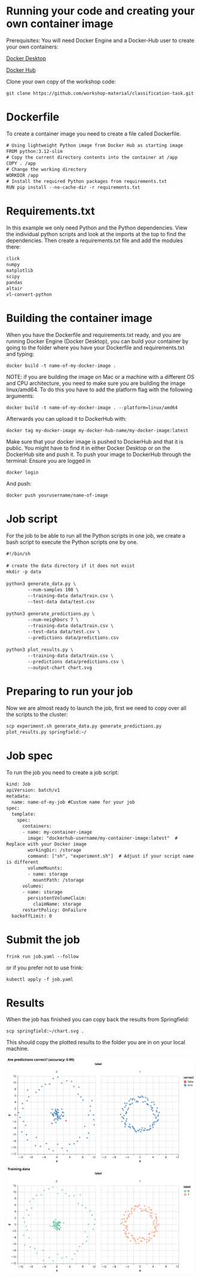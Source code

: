 # Running your code and creating your own container image

Prerequisites:
You will need Docker Engine and a Docker-Hub user to create your own containers:

[Docker Desktop](https://www.docker.com/products/docker-desktop/)

[Docker Hub](https://hub.docker.com/)

Clone your own copy of the workshop code:
```
git clone https://github.com/workshop-material/classification-task.git
```

# Dockerfile

To create a container image you need to create a file called Dockerfile.
```
# Using lightweight Python image from Docker Hub as starting image
FROM python:3.12-slim
# Copy the current directory contents into the container at /app
COPY . /app
# Change the working directory
WORKDIR /app
# Install the required Python packages from requirements.txt
RUN pip install --no-cache-dir -r requirements.txt
```


# Requirements.txt
In this example we only need Python and the Python dependencies. View the individual python scripts and look at the imports at the top to find the dependencies.
Then create a requirements.txt file and add the modules there:

```
click
numpy
matplotlib
scipy
pandas
altair
vl-convert-python
```
# Building the container image

When you have the Dockerfile and requirements.txt ready, and you are running Docker Engine (Docker Desktop), you can build your container by going to the folder where you have your Dockerfile and requirements.txt and typing:
```
docker build -t name-of-my-docker-image .

```
NOTE: if you are building the image on Mac or a machine with a different OS and CPU architecture, you need to make sure you are building the image linux/amd64.
To do this you have to add the platform flag with the following arguments:

```
docker build -t name-of-my-docker-image . --platform=linux/amd64
```

Afterwards you can upload it to DockerHub with:
```
docker tag my-docker-image my-docker-hub-name/my-docker-image:latest
```
Make sure that your docker image is pushed to DockerHub and that it is public. You might have to find it in either Docker Desktop or on the DockerHub site and push it.
To push your image to DockerHub through the terminal:
Ensure you are logged in
```
docker login
```
And push:
```
docker push yourusername/name-of-image
```

# Job script
For the job to be able to run all the Python scripts in one job, we create a bash script to execute the Python scripts one by one.
```
#!/bin/sh

# create the data directory if it does not exist
mkdir -p data

python3 generate_data.py \
        --num-samples 100 \
        --training-data data/train.csv \
        --test-data data/test.csv

python3 generate_predictions.py \
        --num-neighbors 7 \
        --training-data data/train.csv \
        --test-data data/test.csv \
        --predictions data/predictions.csv

python3 plot_results.py \
        --training-data data/train.csv \
        --predictions data/predictions.csv \
        --output-chart chart.svg
```
# Preparing to run your job

Now we are almost ready to launch the job, first we need to copy over all the scripts to the cluster:

```
scp experiment.sh generate_data.py generate_predictions.py plot_results.py springfield:~/
```

# Job spec
To run the job you need to create a job script:
```
kind: Job
apiVersion: batch/v1
metadata:
  name: name-of-my-job #Custom name for your job
spec:
  template:
    spec:
      containers:
      - name: my-container-image
        image: "dockerhub-username/my-container-image:latest"  # Replace with your Docker image
        workingDir: /storage
        command: ["sh", "experiment.sh"]  # Adjust if your script name is different
        volumeMounts:
        - name: storage
          mountPath: /storage
      volumes:
      - name: storage
        persistentVolumeClaim:
          claimName: storage
      restartPolicy: OnFailure
  backoffLimit: 0
```

# Submit the job
```
frink run job.yaml --follow
```
or if you prefer not to use frink:
```
kubectl apply -f job.yaml
```

# Results

When the job has finished you can copy back the results from Springfield:
```
scp springfield:~/chart.svg .
```
This should copy the plotted results to the folder you are in on your local machine.

![alt text](chart.svg)
